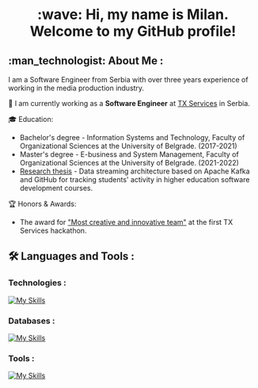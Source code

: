 <div id="header" align="center">
  <h1>
    :wave: Hi, my name is Milan. Welcome to my GitHub profile!
  </h1>
</div>

<h2 align="left"> :man_technologist: About Me :</h2>

I am a Software Engineer from Serbia with over three years experience of working in the media production industry.

:briefcase: I am currently working as a **Software Engineer** at [TX Services](https://jobs.txservices.rs/) in Serbia. 

:mortar_board: Education:
  - Bachelor's degree - Information Systems and Technology, Faculty of Organizational Sciences at the University of Belgrade. (2017-2021)
  - Master's degree - E-business and System Management, Faculty of Organizational Sciences at the University of Belgrade. (2021-2022)
  - [Research thesis](https://ebt.rs/journals/index.php/conf-proc/article/view/106) - Data streaming architecture based on Apache Kafka and GitHub for tracking students' activity in higher education software development courses.

:trophy: Honors & Awards:
  - The award for ["Most creative and innovative team"](files/hackathon.jpeg) at the first TX Services hackathon.

<!--
:pencil: Check out my [Resume](files/milanmiloradovic.pdf).
-->

## :hammer_and_wrench: Languages and Tools :

### Technologies :

[![My Skills](https://skillicons.dev/icons?i=java,spring,hibernate,javascript,typescript,nodejs,react,aws,kafka)](https://skillicons.dev)

### Databases :

[![My Skills](https://skillicons.dev/icons?i=postgres,mysql,redis,mongodb)](https://skillicons.dev)
      
### Tools :

[![My Skills](https://skillicons.dev/icons?i=maven,gradle,git,docker,kubernetes)](https://skillicons.dev)

<!--
## :chart_with_upwards_trend: My Stats :
https://github.com/JacobLinCool/leetcode-stats-card
<p float="left">
<img height="200em" width="420em" src="https://leetcode-stats-six.vercel.app/?username=grindneverstop&theme=dark" />
</p>
-->
